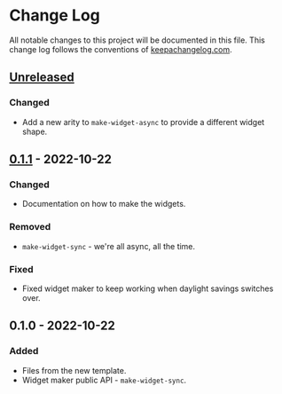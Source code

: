 # Change Log
All notable changes to this project will be documented in this file. This change log follows the conventions of [keepachangelog.com](http://keepachangelog.com/).

## [Unreleased]
### Changed
- Add a new arity to `make-widget-async` to provide a different widget shape.

## [0.1.1] - 2022-10-22
### Changed
- Documentation on how to make the widgets.

### Removed
- `make-widget-sync` - we're all async, all the time.

### Fixed
- Fixed widget maker to keep working when daylight savings switches over.

## 0.1.0 - 2022-10-22
### Added
- Files from the new template.
- Widget maker public API - `make-widget-sync`.

[Unreleased]: https://github.com/your-name/transferencias/compare/0.1.1...HEAD
[0.1.1]: https://github.com/your-name/transferencias/compare/0.1.0...0.1.1
